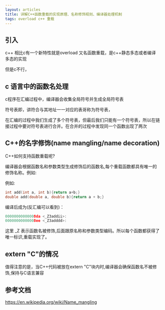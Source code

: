 ```yaml
---
layout: articles
title: 详解C++函数重载的实现原理、名称修饰规则、编译器处理机制
tags: overload c++ 重载 
---
```


## 引入

c++ 相比c有一个新特性就是overload 又名函数重载，是c++静态多态或者编译多态的实现

但是c不行，

## c 语言中的函数名处理
c程序在汇编过程中，编译器会收集全局符号并生成全局符号表

符号表即，讲符合与其地址一一对应的表哥称为符号表，

在汇编的过程中我们生成了多个符号表，但最后我们只能有一个符号表，所以在链接过程中要对符号表进行合并。在合并的过程中发现同一个函数出现了两次


## C++的名字修饰(name mangling/name decoration)
C++如何支持函数重载呢?

编译器会根据函数名和参数类型生成修饰后的函数名,每个重载函数都具有唯一的修饰名称。例如:

例如:
```cpp
int add(int a, int b){return a+b;}
double add(double a, double b){return a + b;}
```

编译后成为(反汇编可以看到)：
```cpp
00000000000008da <_Z3addii>:
00000000000008ee <_Z3adddd>:
```

这里 _Z 表示函数名被修饰,后面跟原名称和参数类型编码。所以每个函数都获得了唯一标识,重载实现了。
## extern "C"的情况 

值得注意的是，当C++代码被放在extern "C"块内时,编译器会确保函数名不被修饰,保持与C语言兼容

## 参考文档

https://en.wikipedia.org/wiki/Name_mangling